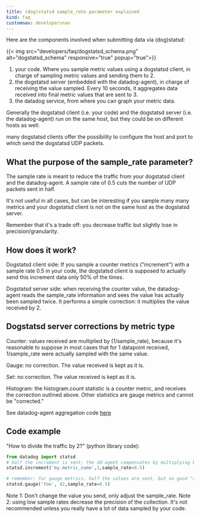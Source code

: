 ```yaml
---
title: (dog)statsd sample_rate parameter explained
kind: faq
customnav: developersnav
---
```


Here are the components involved when submitting data via (dog)statsd:

{{< img src="developers/faq/dogstatsd_schema.png" alt="dogstatsd_schema" responsive="true" popup="true">}}

1. your code. Where you sample metric values using a dogstatsd client, in charge of sampling metric values and sending them to 2.
2. the dogstatsd server (embedded with the datadog-agent), in charge of receiving the value sampled. Every 10 seconds, it aggregates data received into final metric values that are sent to 3.
3. the datadog service, from where you can graph your metric data.

Generally the dogstatsd client (i.e. your code) and the dogstatsd server (i.e. the datadog-agent) run on the same host, but they could be on different hosts as well:

many dogstatsd clients offer the possibility to configure the host and port to which send the dogstatsd UDP packets.

## What the purpose of the sample_rate parameter?

The sample rate is meant to reduce the traffic from your dogstatsd client and the datadog-agent. A sample rate of 0.5 cuts the number of UDP packets sent in half.

It's not useful in all cases, but can be interesting if you sample many many metrics and your dogstatsd client is not on the same host as the dogstatsd server.

Remember that it's a trade off: you decrease traffic but slightly lose in precision/granularity.

## How does it work?

Dogstatsd client side: If you sample a counter metrics ("increment") with a sample rate 0.5 in your code, the dogstatsd client is supposed to actually send this increment data only 50% of the times.

Dogstatsd server side: when receiving the counter value, the datadog-agent reads the sample_rate information and sees the value has actually been sampled twice. It performs a simple correction: it multiplies the value received by 2.

## Dogstatsd server corrections by metric type

Counter: values received are multiplied by (1/sample_rate), because it's reasonable to suppose in most cases that for 1 datapoint received, 1/sample_rate were actually sampled with the same value.

Gauge: no correction. The value received is kept as it is. 

Set: no correction. The value received is kept as it is.

Histogram: the histogram.count statistic is a counter metric, and receives the correction outlined above. Other statistics are gauge metrics and cannot be "corrected."

See datadog-agent aggregation code [here](https://github.com/DataDog/dd-agent/blob/master/aggregator.py)

## Code example

"How to divide the traffic by 2?" (python library code):
```python
from datadog import statsd
# half the increment is sent; the dd-agent compensates by multiplying by 2 the value it gets
statsd.increment('my.metric_name',1,sample_rate=0.5) 

# remember: for gauge metrics, half the values are sent, but no good "compensation" can be done on the dd-agent side, you just lose in granularity.
statsd.gauge('foo', 42,sample_rate=0.5) 
```

Note 1: Don't change the value you send, only adjust the sample_rate.
Note 2: using low sample rates decrease the precision of the collection. It's not recommended unless you really have a lot of data sampled by your code.